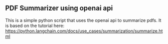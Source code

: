 ## PDF Summarizer using openai api

This is a simple python script that uses the openai api to summarize pdfs. It is based on the tutorial here:
 https://python.langchain.com/docs/use_cases/summarization/summarize.html